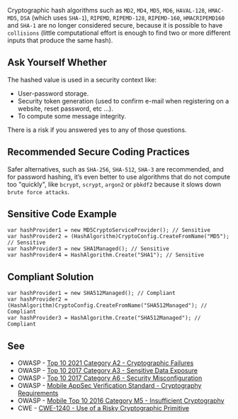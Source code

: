 Cryptographic hash algorithms such as `MD2`, `MD4`, `MD5`, `MD6`, `HAVAL-128`,
`HMAC-MD5`, `DSA` (which uses `SHA-1`), `RIPEMD`, `RIPEMD-128`, `RIPEMD-160`,
`HMACRIPEMD160` and `SHA-1` are no longer considered secure, because it is possible to have `collisions` (little
computational effort is enough to find two or more different inputs that produce the same hash).

## Ask Yourself Whether

The hashed value is used in a security context like:

- User-password storage.
- Security token generation (used to confirm e-mail when registering on a website, reset password, etc …​).
- To compute some message integrity.

There is a risk if you answered yes to any of those questions.

## Recommended Secure Coding Practices

Safer alternatives, such as `SHA-256`, `SHA-512`, `SHA-3` are recommended, and for password hashing, it’s even
better to use algorithms that do not compute too "quickly", like `bcrypt`, `scrypt`, `argon2` or `pbkdf2`
because it slows down `brute force attacks`.

## Sensitive Code Example

    var hashProvider1 = new MD5CryptoServiceProvider(); // Sensitive
    var hashProvider2 = (HashAlgorithm)CryptoConfig.CreateFromName("MD5"); // Sensitive
    var hashProvider3 = new SHA1Managed(); // Sensitive
    var hashProvider4 = HashAlgorithm.Create("SHA1"); // Sensitive

## Compliant Solution

    var hashProvider1 = new SHA512Managed(); // Compliant
    var hashProvider2 = (HashAlgorithm)CryptoConfig.CreateFromName("SHA512Managed"); // Compliant
    var hashProvider3 = HashAlgorithm.Create("SHA512Managed"); // Compliant

## See

- OWASP - [Top 10 2021 Category A2 - Cryptographic Failures](https://owasp.org/Top10/A02_2021-Cryptographic_Failures/)
- OWASP - [Top 10 2017 Category A3 - Sensitive Data
  Exposure](https://owasp.org/www-project-top-ten/2017/A3_2017-Sensitive_Data_Exposure)
- OWASP - [Top 10 2017 Category A6 - Security
  Misconfiguration](https://owasp.org/www-project-top-ten/2017/A6_2017-Security_Misconfiguration)
- OWASP - [Mobile AppSec Verification Standard - Cryptography Requirements](https://mas.owasp.org/checklists/MASVS-CRYPTO/)
- OWASP - [Mobile Top 10 2016 Category M5 -
  Insufficient Cryptography](https://owasp.org/www-project-mobile-top-10/2016-risks/m5-insufficient-cryptography)
- CWE - [CWE-1240 - Use of a Risky Cryptographic Primitive](https://cwe.mitre.org/data/definitions/1240)